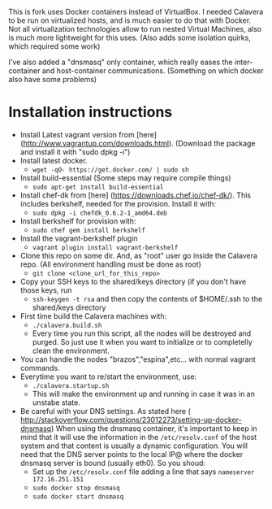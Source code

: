 This is fork uses Docker containers instead of VirtualBox. I needed Calavera to be run on virtualized hosts, and is much easier to do that with Docker. Not all virtualization technologies allow to run nested Virtual Machines, also is much more lightweight for this uses. (Also adds some isolation quirks, which required some work)

I've also added a "dnsmasq" only container, which really eases the inter-container and host-container communications. (Something on which docker also have some problems)

Installation instructions
==
- Install Latest vagrant version from [here] (http://www.vagrantup.com/downloads.html). (Download the package and install it with "sudo dpkg -i")
- Install latest docker.
  - ``wget -qO- https://get.docker.com/ | sudo sh``
- Install build-essential (Some steps may require compile things)
  - ``sudo apt-get install build-essential ``
- Install chef-dk from [here] (https://downloads.chef.io/chef-dk/). This includes berkshelf, needed for the provision. Install it with:
  - `` sudo dpkg -i chefdk_0.6.2-1_amd64.deb ``
- Install berkshelf for provision with:
  - `` sudo chef gem install berkshelf ``
- Install the vagrant-berkshelf plugin
  - ``vagrant plugin install vagrant-berkshelf `` 
- Clone this repo on some dir. And, as "root" user go inside the Calavera repo. (All environment handling must be done as root)
  - ``git clone <clone_url_for_this_repo>``
- Copy your SSH keys to the shared/keys directory (if you don't have those keys, run 
  - ``ssh-keygen -t rsa`` 
and then copy the contents of $HOME/.ssh to the shared/keys directory
- First time build the Calavera machines with:
  - `` ./calavera.build.sh ``
  - Every time you run this script, all the nodes will be destroyed and purged. So just use it when you want to initialize or to completelly clean the environment.
- You can handle the nodes "brazos","espina",etc... with normal vagrant commands.
- Everytime you want to re/start the environment, use:
  - ``./calavera.startup.sh`` 
  - This will make the environment up and running in case it was in an unstabe state.
- Be careful with your DNS settings. As stated here ( http://stackoverflow.com/questions/23012273/setting-up-docker-dnsmasq) When using the dnsmasq container, it's important to keep in mind that it will use the information in the ``/etc/resolv.conf`` of the host system and that content is usually a dynamic configuration. You will need that the DNS server points to the local IP@ where the docker dnsmasq server is bound (usually eth0). So you shoud:
  - Set up the ``/etc/resolv.conf`` file adding a line that says ``nameserver 172.16.251.151``
  - ``sudo docker stop dnsmasq``
  - ``sudo docker start dnsmasq``
